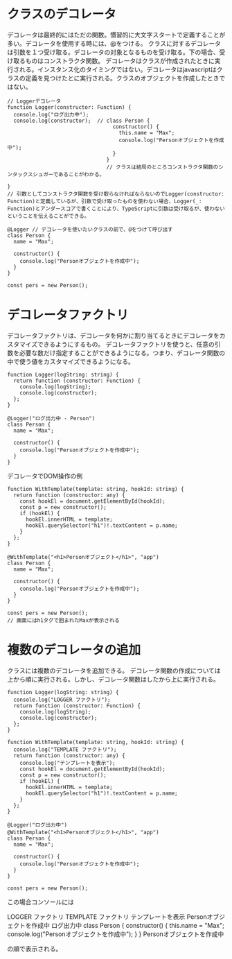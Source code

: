 # クラスのデコレータ
デコレータは最終的にはただの関数。慣習的に大文字スタートで定義することが多い。デコレータを使用する時には、@をつける。
クラスに対するデコレータは引数を１つ受け取る。デコレータの対象となるものを受け取る。下の場合、受け取るものはコンストラクタ関数。
デコレータはクラスが作成されたときに実行される。インスタンス化のタイミングではない。デコレータはjavascriptはクラスの定義を見つけたとに実行される。クラスのオブジェクトを作成したときではない。
```
// Loggerデコレータ
function Logger(constructor: Function) {
  console.log("ログ出力中");
  console.log(constructor);  // class Person {
                                  constructor() {
                                    this.name = "Max";
                                    console.log("Personオブジェクトを作成中");
                                  }
                                }
                                // クラスは結局のところコンストラクタ関数のシンタックスシュガーであることがわかる。
  
}
// 引数としてコンストラクタ関数を受け取らなければならないのでLogger(constructor: Function)と定義しているが、引数で受け取ったものを使わない場合、Logger(_: Function)とアンダースコアで書くことにより、TypeScriptに引数は受け取るが、使わないということを伝えることができる。

@Logger // デコレータを使いたいクラスの前で、@をつけて呼び出す
class Person {
  name = "Max";

  constructor() {
    console.log("Personオブジェクトを作成中");
  }
}

const pers = new Person();
```


# デコレータファクトリ
デコレータファクトリは、デコレータを何かに割り当てるときにデコレータをカスタマイズできるようにするもの。
デコレータファクトリを使うと、任意の引数を必要な数だけ指定することができるようになる。つまり、デコレータ関数の中で使う値をカスタマイズできるようになる。
```
function Logger(logString: string) {
  return function (constructor: Function) {
    console.log(logString);
    console.log(constructor);
  };
}

@Logger("ログ出力中 - Person")
class Person {
  name = "Max";

  constructor() {
    console.log("Personオブジェクトを作成中");
  }
}
```

デコレータでDOM操作の例
```
function WithTemplate(template: string, hookId: string) {
  return function (constructor: any) {
    const hookEl = document.getElementById(hookId);
    const p = new constructor();
    if (hookEl) {
      hookEl.innerHTML = template;
      hookEl.querySelector("h1")!.textContent = p.name;
    }
  };
}

@WithTemplate("<h1>Personオブジェクト</h1>", "app")
class Person {
  name = "Max";

  constructor() {
    console.log("Personオブジェクトを作成中");
  }
}

const pers = new Person();
// 画面にはh1タグで囲まれたMaxが表示される
```


# 複数のデコレータの追加
クラスには複数のデコレータを追加できる。
デコレータ関数の作成については上から順に実行される。しかし、デコレータ関数はしたから上に実行される。
```
function Logger(logString: string) {
  console.log("LOGGER ファクトリ");
  return function (constructor: Function) {
    console.log(logString);
    console.log(constructor);
  };
}

function WithTemplate(template: string, hookId: string) {
  console.log("TEMPLATE ファクトリ");
  return function (constructor: any) {
    console.log("テンプレートを表示");
    const hookEl = document.getElementById(hookId);
    const p = new constructor();
    if (hookEl) {
      hookEl.innerHTML = template;
      hookEl.querySelector("h1")!.textContent = p.name;
    }
  };
}

@Logger("ログ出力中")
@WithTemplate("<h1>Personオブジェクト</h1>", "app")
class Person {
  name = "Max";

  constructor() {
    console.log("Personオブジェクトを作成中");
  }
}

const pers = new Person();
```
この場合コンソールには

LOGGER ファクトリ
TEMPLATE ファクトリ
テンプレートを表示
Personオブジェクトを作成中
ログ出力中
class Person {
    constructor() {
        this.name = "Max";
        console.log("Personオブジェクトを作成中");
    }
}
Personオブジェクトを作成中

の順で表示される。
